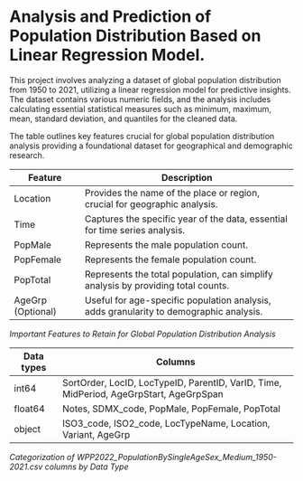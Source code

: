 # Analysis and Prediction of Population Distribution Based on Linear Regression Model.

This project involves analyzing a dataset of global population distribution from 1950 to 2021, utilizing a linear regression model for predictive insights. The dataset contains various numeric fields, and the analysis includes calculating essential statistical measures such as minimum, maximum, mean, standard deviation, and quantiles for the cleaned data.

The table outlines key features crucial for global population distribution analysis providing a foundational dataset for geographical and demographic research.

| Feature           | Description                                                                            |
|-------------------|----------------------------------------------------------------------------------------|
| Location          | Provides the name of the place or region, crucial for geographic analysis.             |
| Time              | Captures the specific year of the data, essential for time series analysis.            |
| PopMale           | Represents the male population count.                                                  |
| PopFemale         | Represents the female population count.                                                |
| PopTotal          | Represents the total population, can simplify analysis by providing total counts.      |
| AgeGrp (Optional) | Useful for age-specific population analysis, adds granularity to demographic analysis. |

*Important Features to Retain for Global Population Distribution Analysis*

| Data types | Columns                                                                                |
|------------|----------------------------------------------------------------------------------------|
| int64      | SortOrder, LocID, LocTypeID, ParentID, VarID, Time, MidPeriod, AgeGrpStart, AgeGrpSpan |
| float64    | Notes, SDMX_code, PopMale, PopFemale, PopTotal                                         |
| object     | ISO3_code, ISO2_code, LocTypeName, Location, Variant, AgeGrp                           |

*Categorization of WPP2022_PopulationBySingleAgeSex_Medium_1950-2021.csv columns by Data Type*

